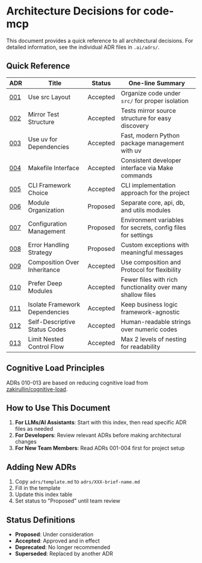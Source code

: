 # Architecture Decisions for code-mcp

This document provides a quick reference to all architectural decisions. For detailed information, see the individual ADR files in `.ai/adrs/`.

## Quick Reference

| ADR | Title | Status | One-line Summary |
|-----|-------|--------|-----------------|
| [001](adrs/001-src-layout.md) | Use src Layout | Accepted | Organize code under `src/` for proper isolation |
| [002](adrs/002-mirror-test-structure.md) | Mirror Test Structure | Accepted | Tests mirror source structure for easy discovery |
| [003](adrs/003-uv-dependency-management.md) | Use uv for Dependencies | Accepted | Fast, modern Python package management with uv |
| [004](adrs/004-makefile-interface.md) | Makefile Interface | Accepted | Consistent developer interface via Make commands |
| [005](adrs/005-cli-framework.md) | CLI Framework Choice | Accepted | CLI implementation approach for the project |
| [006](adrs/006-module-organization.md) | Module Organization | Proposed | Separate core, api, db, and utils modules |
| [007](adrs/007-configuration-management.md) | Configuration Management | Proposed | Environment variables for secrets, config files for settings |
| [008](adrs/008-error-handling.md) | Error Handling Strategy | Proposed | Custom exceptions with meaningful messages |
| [009](adrs/009-composition-over-inheritance.md) | Composition Over Inheritance | Accepted | Use composition and Protocol for flexibility |
| [010](adrs/010-deep-modules.md) | Prefer Deep Modules | Accepted | Fewer files with rich functionality over many shallow files |
| [011](adrs/011-isolate-frameworks.md) | Isolate Framework Dependencies | Accepted | Keep business logic framework-agnostic |
| [012](adrs/012-self-descriptive-codes.md) | Self-Descriptive Status Codes | Accepted | Human-readable strings over numeric codes |
| [013](adrs/013-limit-nesting.md) | Limit Nested Control Flow | Accepted | Max 2 levels of nesting for readability |

## Cognitive Load Principles

ADRs 010-013 are based on reducing cognitive load from [zakirullin/cognitive-load](https://github.com/zakirullin/cognitive-load).

## How to Use This Document

1. **For LLMs/AI Assistants**: Start with this index, then read specific ADR files as needed
2. **For Developers**: Review relevant ADRs before making architectural changes
3. **For New Team Members**: Read ADRs 001-004 first for project setup

## Adding New ADRs

1. Copy `adrs/template.md` to `adrs/XXX-brief-name.md`
2. Fill in the template
3. Update this index table
4. Set status to "Proposed" until team review

## Status Definitions

- **Proposed**: Under consideration
- **Accepted**: Approved and in effect
- **Deprecated**: No longer recommended
- **Superseded**: Replaced by another ADR
